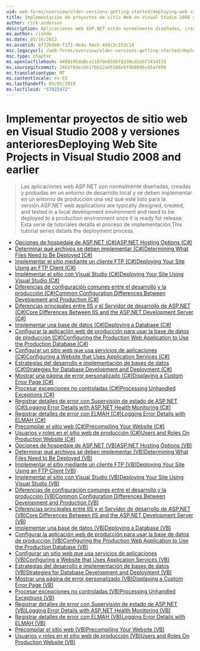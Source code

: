 ```yaml
---
uid: web-forms/overview/older-versions-getting-started/deploying-web-site-projects/index
title: Implementación de proyectos de sitio Web en Visual Studio 2008 y versiones anteriores | Microsoft Docs
author: rick-anderson
description: Aplicaciones web ASP.NET están normalmente diseñadas, crean y probaron en un entorno de desarrollo local y deben implementarse en una o entorno de producción...
ms.author: riande
ms.date: 05/16/2012
ms.assetid: 6f72bde8-f2f1-4e4a-94e5-494c3c153c14
msc.legacyurl: /web-forms/overview/older-versions-getting-started/deploying-web-site-projects
msc.type: chapter
ms.openlocfilehash: 4400195da0ca1167de8556f9339cd2a5f7414131
ms.sourcegitcommit: 24b1f6decbb17bb22a45166e5fdb0845c65af498
ms.translationtype: MT
ms.contentlocale: es-ES
ms.lasthandoff: 03/01/2019
ms.locfileid: "57022472"
---
```

<a name="deploying-web-site-projects-in-visual-studio-2008-and-earlier"></a><span data-ttu-id="be972-103">Implementar proyectos de sitio web en Visual Studio 2008 y versiones anteriores</span><span class="sxs-lookup"><span data-stu-id="be972-103">Deploying Web Site Projects in Visual Studio 2008 and earlier</span></span>
====================
> <span data-ttu-id="be972-104">Las aplicaciones web ASP.NET son normalmente diseñadas, creadas y probadas en un entorno de desarrollo local y se deben implementar en un entorno de producción una vez que esté listo para la versión.</span><span class="sxs-lookup"><span data-stu-id="be972-104">ASP.NET web applications are typically designed, created, and tested in a local development environment and need to be deployed to a production environment once it is ready for release.</span></span> <span data-ttu-id="be972-105">Esta serie de tutoriales detalla el proceso de implementación.</span><span class="sxs-lookup"><span data-stu-id="be972-105">This tutorial series details the deployment process.</span></span>


- [<span data-ttu-id="be972-106">Opciones de hospedaje de ASP.NET (C#)</span><span class="sxs-lookup"><span data-stu-id="be972-106">ASP.NET Hosting Options (C#)</span></span>](asp-net-hosting-options-cs.md)
- [<span data-ttu-id="be972-107">Determinar qué archivos se deben implementar (C#)</span><span class="sxs-lookup"><span data-stu-id="be972-107">Determining What Files Need to Be Deployed (C#)</span></span>](determining-what-files-need-to-be-deployed-cs.md)
- [<span data-ttu-id="be972-108">Implementar el sitio mediante un cliente FTP (C#)</span><span class="sxs-lookup"><span data-stu-id="be972-108">Deploying Your Site Using an FTP Client (C#)</span></span>](deploying-your-site-using-an-ftp-client-cs.md)
- [<span data-ttu-id="be972-109">Implementar el sitio con Visual Studio (C#)</span><span class="sxs-lookup"><span data-stu-id="be972-109">Deploying Your Site Using Visual Studio (C#)</span></span>](deploying-your-site-using-visual-studio-cs.md)
- [<span data-ttu-id="be972-110">Diferencias de configuración comunes entre el desarrollo y la producción (C#)</span><span class="sxs-lookup"><span data-stu-id="be972-110">Common Configuration Differences Between Development and Production (C#)</span></span>](common-configuration-differences-between-development-and-production-cs.md)
- [<span data-ttu-id="be972-111">Diferencias principales entre IIS y el Servidor de desarrollo de ASP.NET (C#)</span><span class="sxs-lookup"><span data-stu-id="be972-111">Core Differences Between IIS and the ASP.NET Development Server (C#)</span></span>](core-differences-between-iis-and-the-asp-net-development-server-cs.md)
- [<span data-ttu-id="be972-112">Implementar una base de datos (C#)</span><span class="sxs-lookup"><span data-stu-id="be972-112">Deploying a Database (C#)</span></span>](deploying-a-database-cs.md)
- [<span data-ttu-id="be972-113">Configurar la aplicación web de producción para usar la base de datos de producción (C#)</span><span class="sxs-lookup"><span data-stu-id="be972-113">Configuring the Production Web Application to Use the Production Database (C#)</span></span>](configuring-the-production-web-application-to-use-the-production-database-cs.md)
- [<span data-ttu-id="be972-114">Configurar un sitio web que usa servicios de aplicaciones (C#)</span><span class="sxs-lookup"><span data-stu-id="be972-114">Configuring a Website that Uses Application Services (C#)</span></span>](configuring-a-website-that-uses-application-services-cs.md)
- [<span data-ttu-id="be972-115">Estrategias del desarrollo e implementación de bases de datos (C#)</span><span class="sxs-lookup"><span data-stu-id="be972-115">Strategies for Database Development and Deployment (C#)</span></span>](strategies-for-database-development-and-deployment-cs.md)
- [<span data-ttu-id="be972-116">Mostrar una página de error personalizado (C#)</span><span class="sxs-lookup"><span data-stu-id="be972-116">Displaying a Custom Error Page (C#)</span></span>](displaying-a-custom-error-page-cs.md)
- [<span data-ttu-id="be972-117">Procesar excepciones no controladas (C#)</span><span class="sxs-lookup"><span data-stu-id="be972-117">Processing Unhandled Exceptions (C#)</span></span>](processing-unhandled-exceptions-cs.md)
- [<span data-ttu-id="be972-118">Registrar detalles de error con Supervisión de estado de ASP.NET (C#)</span><span class="sxs-lookup"><span data-stu-id="be972-118">Logging Error Details with ASP.NET Health Monitoring (C#)</span></span>](logging-error-details-with-asp-net-health-monitoring-cs.md)
- [<span data-ttu-id="be972-119">Registrar detalles de error con ELMAH (C#)</span><span class="sxs-lookup"><span data-stu-id="be972-119">Logging Error Details with ELMAH (C#)</span></span>](logging-error-details-with-elmah-cs.md)
- [<span data-ttu-id="be972-120">Precompilar el sitio web (C#)</span><span class="sxs-lookup"><span data-stu-id="be972-120">Precompiling Your Website (C#)</span></span>](precompiling-your-website-cs.md)
- [<span data-ttu-id="be972-121">Usuarios y roles en el sitio web de producción (C#)</span><span class="sxs-lookup"><span data-stu-id="be972-121">Users and Roles On Production Website (C#)</span></span>](users-and-roles-on-the-production-website-cs.md)
- [<span data-ttu-id="be972-122">Opciones de hospedaje de ASP.NET (VB)</span><span class="sxs-lookup"><span data-stu-id="be972-122">ASP.NET Hosting Options (VB)</span></span>](asp-net-hosting-options-vb.md)
- [<span data-ttu-id="be972-123">Determinar qué archivos se deben implementar (VB)</span><span class="sxs-lookup"><span data-stu-id="be972-123">Determining What Files Need to Be Deployed (VB)</span></span>](determining-what-files-need-to-be-deployed-vb.md)
- [<span data-ttu-id="be972-124">Implementar el sitio mediante un cliente FTP (VB)</span><span class="sxs-lookup"><span data-stu-id="be972-124">Deploying Your Site Using an FTP Client (VB)</span></span>](deploying-your-site-using-an-ftp-client-vb.md)
- [<span data-ttu-id="be972-125">Implementar el sitio con Visual Studio (VB)</span><span class="sxs-lookup"><span data-stu-id="be972-125">Deploying Your Site Using Visual Studio (VB)</span></span>](deploying-your-site-using-visual-studio-vb.md)
- [<span data-ttu-id="be972-126">Diferencias de configuración comunes entre el desarrollo y la producción (VB)</span><span class="sxs-lookup"><span data-stu-id="be972-126">Common Configuration Differences Between Development and Production (VB)</span></span>](common-configuration-differences-between-development-and-production-vb.md)
- [<span data-ttu-id="be972-127">Diferencias principales entre IIS y el Servidor de desarrollo de ASP.NET (VB)</span><span class="sxs-lookup"><span data-stu-id="be972-127">Core Differences Between IIS and the ASP.NET Development Server (VB)</span></span>](core-differences-between-iis-and-the-asp-net-development-server-vb.md)
- [<span data-ttu-id="be972-128">Implementar una base de datos (VB)</span><span class="sxs-lookup"><span data-stu-id="be972-128">Deploying a Database (VB)</span></span>](deploying-a-database-vb.md)
- [<span data-ttu-id="be972-129">Configurar la aplicación web de producción para usar la base de datos de producción (VB)</span><span class="sxs-lookup"><span data-stu-id="be972-129">Configuring the Production Web Application to Use the Production Database (VB)</span></span>](configuring-the-production-web-application-to-use-the-production-database-vb.md)
- [<span data-ttu-id="be972-130">Configurar un sitio web que usa servicios de aplicaciones (VB)</span><span class="sxs-lookup"><span data-stu-id="be972-130">Configuring a Website that Uses Application Services (VB)</span></span>](configuring-a-website-that-uses-application-services-vb.md)
- [<span data-ttu-id="be972-131">Estrategias del desarrollo e implementación de bases de datos (VB)</span><span class="sxs-lookup"><span data-stu-id="be972-131">Strategies for Database Development and Deployment (VB)</span></span>](strategies-for-database-development-and-deployment-vb.md)
- [<span data-ttu-id="be972-132">Mostrar una página de error personalizado (VB)</span><span class="sxs-lookup"><span data-stu-id="be972-132">Displaying a Custom Error Page (VB)</span></span>](displaying-a-custom-error-page-vb.md)
- [<span data-ttu-id="be972-133">Procesar excepciones no controladas (VB)</span><span class="sxs-lookup"><span data-stu-id="be972-133">Processing Unhandled Exceptions (VB)</span></span>](processing-unhandled-exceptions-vb.md)
- [<span data-ttu-id="be972-134">Registrar detalles de error con Supervisión de estado de ASP.NET (VB)</span><span class="sxs-lookup"><span data-stu-id="be972-134">Logging Error Details with ASP.NET Health Monitoring (VB)</span></span>](logging-error-details-with-asp-net-health-monitoring-vb.md)
- [<span data-ttu-id="be972-135">Registrar detalles de error con ELMAH (VB)</span><span class="sxs-lookup"><span data-stu-id="be972-135">Logging Error Details with ELMAH (VB)</span></span>](logging-error-details-with-elmah-vb.md)
- [<span data-ttu-id="be972-136">Precompilar el sitio web (VB)</span><span class="sxs-lookup"><span data-stu-id="be972-136">Precompiling Your Website (VB)</span></span>](precompiling-your-website-vb.md)
- [<span data-ttu-id="be972-137">Usuarios y roles en el sitio web de producción (VB)</span><span class="sxs-lookup"><span data-stu-id="be972-137">Users and Roles On Production Website (VB)</span></span>](users-and-roles-on-the-production-website-vb.md)
